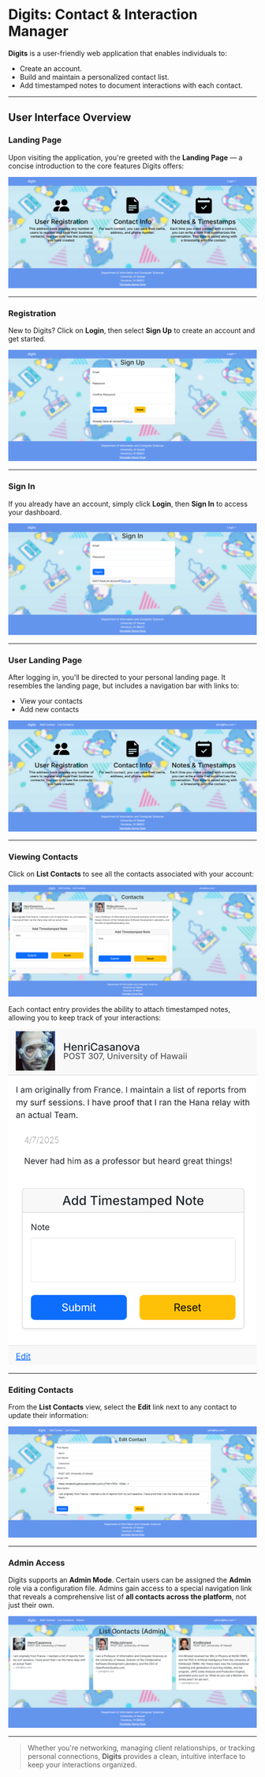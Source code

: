 # Digits: Contact & Interaction Manager

**Digits** is a user-friendly web application that enables individuals to:

- Create an account.
- Build and maintain a personalized contact list.
- Add timestamped notes to document interactions with each contact.

---

## User Interface Overview

### Landing Page

Upon visiting the application, you're greeted with the **Landing Page** — a concise introduction to the core features Digits offers:

<img src="doc/landing-page.png">

---

### Registration

New to Digits? Click on **Login**, then select **Sign Up** to create an account and get started.

<img src="doc/register-page.png">

---

### Sign In

If you already have an account, simply click **Login**, then **Sign In** to access your dashboard.

<img src="doc/signin-page.png">

---

### User Landing Page

After logging in, you'll be directed to your personal landing page. It resembles the landing page, but includes a navigation bar with links to:

- View your contacts
- Add new contacts

<img src="doc/user-landing-page.png">

---

### Viewing Contacts

Click on **List Contacts** to see all the contacts associated with your account:

<img src="doc/list-contact-page.png">

Each contact entry provides the ability to attach timestamped notes, allowing you to keep track of your interactions:

<img src="doc/notes.png">

---

### Editing Contacts

From the **List Contacts** view, select the **Edit** link next to any contact to update their information:

<img src="doc/edit-contact-page.png">

---

### Admin Access

Digits supports an **Admin Mode**. Certain users can be assigned the **Admin** role via a configuration file. Admins gain access to a special navigation link that reveals a comprehensive list of **all contacts across the platform**, not just their own.

<img src="doc/admin-list-contact-page.png">

---

> Whether you're networking, managing client relationships, or tracking personal connections, **Digits** provides a clean, intuitive interface to keep your interactions organized.

